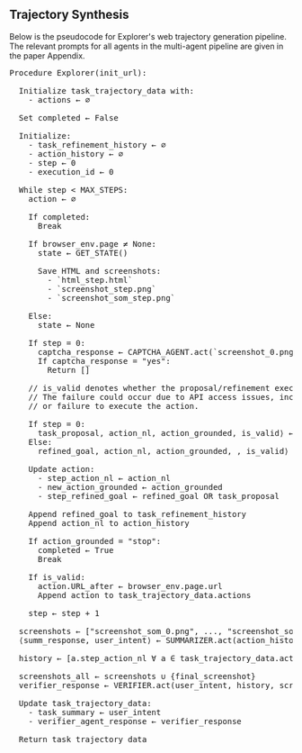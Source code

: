 ## Trajectory Synthesis 

Below is the pseudocode for Explorer's web trajectory generation pipeline. The relevant prompts for all agents in the multi-agent pipeline are given in the paper Appendix.

<pre>
Procedure Explorer(init_url):

  Initialize task_trajectory_data with:
    - actions ← ∅

  Set completed ← False

  Initialize:
    - task_refinement_history ← ∅
    - action_history ← ∅
    - step ← 0
    - execution_id ← 0

  While step < MAX_STEPS:
    action ← ∅

    If completed:
      Break

    If browser_env.page ≠ None:
      state ← GET_STATE()

      Save HTML and screenshots:
        - `html_step.html`
        - `screenshot_step.png`
        - `screenshot_som_step.png`

    Else:
      state ← None

    If step = 0:
      captcha_response ← CAPTCHA_AGENT.act(`screenshot_0.png`)
      If captcha_response = "yes":
        Return []

    // is_valid denotes whether the proposal/refinement execution was successful.
    // The failure could occur due to API access issues, incorrect response format,
    // or failure to execute the action.

    If step = 0:
      task_proposal, action_nl, action_grounded, is_valid⟩ ← PROPOSAL_AGENT.act(state.a11y_tree, state.image_obs)
    Else:
      refined_goal, action_nl, action_grounded, , is_valid⟩ ← REFINER_AGENT.act(state.a11y_tree, state.image_obs, action_history, refined_goal)

    Update action:
      - step_action_nl ← action_nl
      - new_action_grounded ← action_grounded
      - step_refined_goal ← refined_goal OR task_proposal

    Append refined_goal to task_refinement_history
    Append action_nl to action_history

    If action_grounded = "stop":
      completed ← True
      Break

    If is_valid:
      action.URL_after ← browser_env.page.url
      Append action to task_trajectory_data.actions

    step ← step + 1

  screenshots ← ["screenshot_som_0.png", ..., "screenshot_som_{step}.png"]
  ⟨summ_response, user_intent⟩ ← SUMMARIZER.act(action_history, screenshots)

  history ← [a.step_action_nl ∀ a ∈ task_trajectory_data.actions]

  screenshots_all ← screenshots ∪ {final_screenshot}
  verifier_response ← VERIFIER.act(user_intent, history, screenshots_all, last_page_md)

  Update task_trajectory_data:
    - task_summary ← user_intent
    - verifier_agent_response ← verifier_response

  Return task_trajectory_data
</pre>